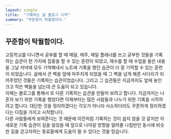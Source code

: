 ```yaml
---
layout: single
title:  "기록하는 삶 블로그 시작"
summary: "꾸준함이 탁월함이다."
---
```

## 꾸준함이 탁월함이다.
고등학교를 다니면서 공부를 할 때 매달, 매주, 매일 플래너를 쓰고 공부한 것들을 기록하는 습관이 한 가지에 집중을 할 수 있는 훈련이 되었고, 재수를 할 때 수업을 들은 내용을 그날 저녁에 모두 기억해내서 노트에 기록을 했던 습관이 더 잘 기억할 수 있는 훈련이 되었습니다. 삶에서 큰 벽을 앞에 마주치게 되었을 때 그 벽을 넘게 해준 사다리가 되어주었던 것들은 기록하는 습관이었습니다. 그리고 그 습관들은 지금까지도 앞에 놓인 크고 작은 벽들을 넘는데 큰 도움이 되고 있습니다.  
이제는 블로그를 통해서 또 다른 기록하는 습관을 만들어 보려고 합니다. 지금까지는 나 혼자 보기 위한 기록을 했었다면 이제부터는 많은 사람들과 나누기 위한 기록을 시작하려고 합니다. 대단한 것을 정리하겠다는 각오가 아니라 사소하더라도 꾸준하게 정리하겠다는 다짐을 가지고 시작합니다.  
다른 사람들에게 보여준다는 것 때문에 이전처럼 기록하는 것이 쉽지 않을 것 같지만 이 새로운 기록 습관이 길을 잃었을 때 앞으로 나아갈 방향을 알려줄 나침반인 동시에 비슷한 길을 걷고자하는 동료들에게 도움이 될 수 있다는 것을 믿습니다.
